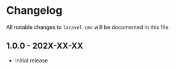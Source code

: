 # Changelog

All notable changes to `laravel-cms` will be documented in this file.

## 1.0.0 - 202X-XX-XX

- initial release
